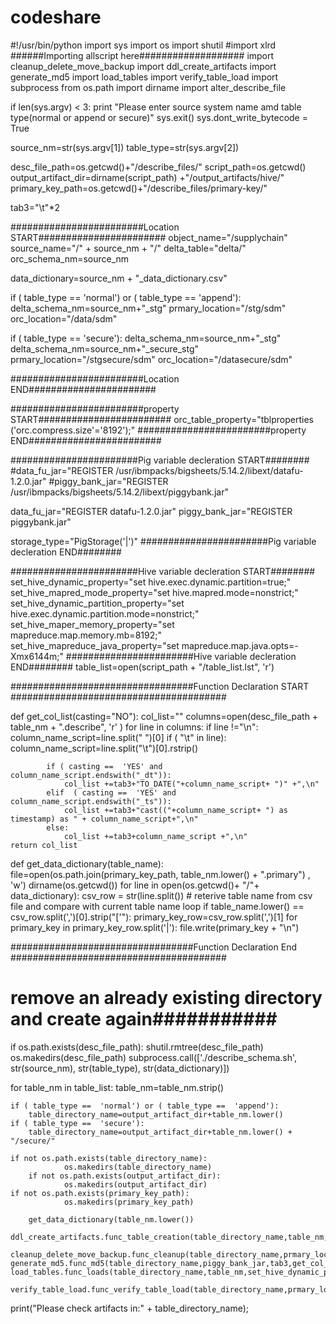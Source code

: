 # codeshare
#!/usr/bin/python
import sys
import os
import shutil
#import xlrd
######Importing allscript here###################
import cleanup_delete_move_backup
import ddl_create_artifacts
import generate_md5
import load_tables
import verify_table_load
import subprocess
from os.path import dirname
import alter_describe_file

if len(sys.argv) < 3:
	print "Please enter source system name amd table type(normal or append or secure)"
	sys.exit()
sys.dont_write_bytecode = True

source_nm=str(sys.argv[1])
table_type=str(sys.argv[2])

desc_file_path=os.getcwd()+"/describe_files/"
script_path=os.getcwd()
output_artifact_dir=dirname(script_path) +"/output_artifacts/hive/"
primary_key_path=os.getcwd()+"/describe_files/primary-key/"

tab3="\t"*2

########################Location START#######################
object_name="/supplychain"
source_name="/" + source_nm + "/"
delta_table="delta/"
orc_schema_nm=source_nm

data_dictionary=source_nm + "_data_dictionary.csv" 
	
if ( table_type ==  'normal') or ( table_type ==  'append'):
	delta_schema_nm=source_nm+"_stg"
	prmary_location="/stg/sdm"
	orc_location="/data/sdm"

if ( table_type ==  'secure'):
	delta_schema_nm=source_nm+"_stg"
	delta_schema_nm=source_nm+"_secure_stg"
	prmary_location="/stgsecure/sdm"
	orc_location="/datasecure/sdm"

########################Location END#######################

########################property START########################
orc_table_property="tblproperties ('orc.compress.size'='8192');"
########################property END########################

#######################Pig variable decleration START########
#data_fu_jar="REGISTER /usr/ibmpacks/bigsheets/5.14.2/libext/datafu-1.2.0.jar"
#piggy_bank_jar="REGISTER /usr/ibmpacks/bigsheets/5.14.2/libext/piggybank.jar"

data_fu_jar="REGISTER datafu-1.2.0.jar"
piggy_bank_jar="REGISTER piggybank.jar"

storage_type="PigStorage('|')"
#######################Pig variable decleration END########

#######################Hive variable decleration START########
set_hive_dynamic_property="set hive.exec.dynamic.partition=true;"
set_hive_mapred_mode_property="set hive.mapred.mode=nonstrict;"
set_hive_dynamic_partition_property="set hive.exec.dynamic.partition.mode=nonstrict;"
set_hive_maper_memory_property="set mapreduce.map.memory.mb=8192;"
set_hive_mapreduce_java_property="set mapreduce.map.java.opts=-Xmx6144m;"
#######################Hive variable decleration END########
table_list=open(script_path + "/table_list.lst", 'r')

#################################Function Declaration START #######################################

def get_col_list(casting="NO"):
	col_list=""
	columns=open(desc_file_path + table_nm + ".describe", 'r' )
	for line in columns:
		if line !="\n":
			column_name_script=line.split(" ")[0]
			if ( "\t" in line):
				column_name_script=line.split("\t")[0].rstrip()
			
			if ( casting ==  'YES' and column_name_script.endswith("_dt")):
				col_list +=tab3+"TO_DATE("+column_name_script+ ")" +",\n"
			elif  ( casting ==  'YES' and column_name_script.endswith("_ts")):
				col_list +=tab3+"cast(("+column_name_script+ ") as timestamp) as " + column_name_script+",\n"
			else:
				col_list +=tab3+column_name_script +",\n"
	return col_list
				
def get_data_dictionary(table_name):
        file=open(os.path.join(primary_key_path, table_nm.lower() + ".primary") , 'w')
        dirname(os.getcwd())
        for line in open(os.getcwd()+ "/"+ data_dictionary):
                csv_row = str(line.split())
		# reterive table name from csv file and compare with current table name loop
		if table_name.lower() == csv_row.split(',')[0].strip("['"):
			primary_key_row=csv_row.split(',')[1]
			for primary_key in primary_key_row.split('|'):
				file.write(primary_key + "\n")

#################################Function Declaration End #######################################

# remove an already existing directory and create again###########
if os.path.exists(desc_file_path):
	shutil.rmtree(desc_file_path)
	os.makedirs(desc_file_path)
subprocess.call(['./describe_schema.sh', str(source_nm), str(table_type), str(data_dictionary)])

for table_nm in table_list:
        table_nm=table_nm.strip()
	
		
	if ( table_type ==  'normal') or ( table_type ==  'append'):
		table_directory_name=output_artifact_dir+table_nm.lower()
	if ( table_type ==  'secure'):
		table_directory_name=output_artifact_dir+table_nm.lower() + "/secure/"
		
	if not os.path.exists(table_directory_name):
               	os.makedirs(table_directory_name)
       	if not os.path.exists(output_artifact_dir):
               	os.makedirs(output_artifact_dir)
	if not os.path.exists(primary_key_path):
               	os.makedirs(primary_key_path)
		
        get_data_dictionary(table_nm.lower())
        ddl_create_artifacts.func_table_creation(table_directory_name,table_nm,desc_file_path,delta_schema_nm,orc_schema_nm,prmary_location,object_name,source_name,delta_table,orc_table_property,orc_location,output_artifact_dir,tab3,source_nm)
        cleanup_delete_move_backup.func_cleanup(table_directory_name,prmary_location,object_name,source_name,delta_table,table_nm,tab3,source_nm,delta_schema_nm,table_type)
	generate_md5.func_md5(table_directory_name,piggy_bank_jar,tab3,get_col_list,storage_type,table_nm,data_fu_jar,primary_key_path)
	load_tables.func_loads(table_directory_name,table_nm,set_hive_dynamic_property,set_hive_mapred_mode_property,set_hive_dynamic_partition_property,set_hive_maper_memory_property,set_hive_mapreduce_java_property,delta_schema_nm,tab3,get_col_list,source_nm,table_type)
        verify_table_load.func_verify_table_load(table_directory_name,prmary_location,object_name,source_name,table_nm)

print("Please check artifacts in:" + table_directory_name);
